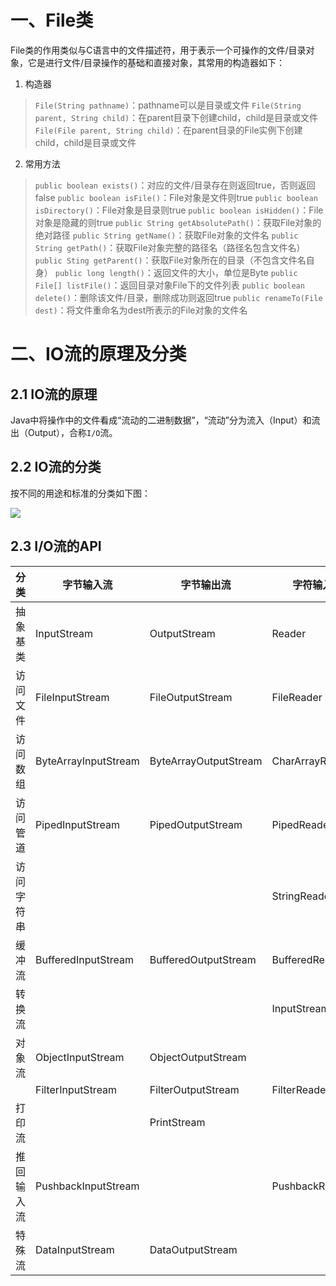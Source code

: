# 一、File类

File类的作用类似与C语言中的文件描述符，用于表示一个可操作的文件/目录对象，它是进行文件/目录操作的基础和直接对象，其常用的构造器如下：

1. 构造器
> `File(String pathname)`：pathname可以是目录或文件
> `File(String parent, String child)`：在parent目录下创建child，child是目录或文件
> `File(File parent, String child)`：在parent目录的File实例下创建child，child是目录或文件

2. 常用方法
> `public boolean exists()`：对应的文件/目录存在则返回true，否则返回false
> `public boolean isFile()`：File对象是文件则true
> `public boolean isDirectory()`：File对象是目录则true
> `public boolean isHidden()`：File对象是隐藏的则true
> `public String getAbsolutePath()`：获取File对象的绝对路径
> `public String getName()`：获取File对象的文件名
> `public String getPath()`：获取File对象完整的路径名（路径名包含文件名）
> `public Sting getParent()`：获取File对象所在的目录（不包含文件名自身）
> `public long length()`：返回文件的大小，单位是Byte
> `public File[] listFile()`：返回目录对象File下的文件列表
> `public boolean delete()`：删除该文件/目录，删除成功则返回true
> `public renameTo(File dest)`：将文件重命名为dest所表示的File对象的文件名

# 二、IO流的原理及分类

## 2.1 IO流的原理

Java中将操作中的文件看成“流动的二进制数据”，“流动”分为流入（Input）和流出（Output），合称`I/O`流。

## 2.2 IO流的分类

按不同的用途和标准的分类如下图：

![](https://gitee.com/litan33/image-host/raw/master/img/20231107201904.png)
## 2.3 I/O流的API

| 分类       | 字节输入流           | 字节输出流            | 字符输入流        | 字符输出流         |
| ---------- | -------------------- | --------------------- | ----------------- | ------------------ |
| 抽象基类   | InputStream          | OutputStream          | Reader            | Writer             |
| 访问文件   | FileInputStream      | FileOutputStream      | FileReader        | FileWriter         |
| 访问数组   | ByteArrayInputStream | ByteArrayOutputStream | CharArrayReader   | CharArrayWriter    |
| 访问管道   | PipedInputStream     | PipedOutputStream     | PipedReader       | PipedWriter        |
| 访问字符串 |                      |                       | StringReader      | StringWriter       |
| 缓冲流     | BufferedInputStream  | BufferedOutputStream  | BufferedReader    | BufferedWriter     |
| 转换流     |                      |                       | InputStreamReader | OutputStreamWriter |
| 对象流     | ObjectInputStream    | ObjectOutputStream    |                   |                    |
|            | FilterInputStream    | FilterOutputStream    | FilterReader      | FilterWriter       |
| 打印流     |                      | PrintStream           |                   | PrintWriter        |
| 推回输入流 | PushbackInputStream  |                       | PushbackReader    |                    |
| 特殊流     | DataInputStream      | DataOutputStream      |                   |                    |


